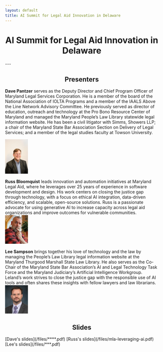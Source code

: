 ```yaml
---
layout: default
title: AI Summit for Legal Aid Innovation in Delaware
---
```


<h1 align="center"><strong>AI Summit for Legal Aid Innovation in Delaware</strong> </h1>
---

<h2 align="center">Presenters </h2>

**Dave Pantzer** serves as the Deputy Director and Chief Program Officer of Maryland Legal Services Corporation.  He is a member of the board of the National Association of IOLTA Programs and a member of the IAALS Above the Line Network Advisory Committee. He previously served as director of education, outreach and technology at the Pro Bono Resource Center of Maryland and managed the Maryland People’s Law Library statewide legal information website. He has been a civil litigator with Simms, Showers LLP; a chair of the Maryland State Bar Association Section on Delivery of Legal Services; and a member of the legal studies faculty at Towson University. 

<img src="/images/dave.jpg" alt="Dave Pantzer" style="width:75px;">

**Russ Bloomquist** leads innovation and automation initiatives at Maryland Legal Aid, where he leverages over 25 years of experience in software development and design. His work centers on closing the justice gap through technology, with a focus on ethical AI integration, data-driven efficiency, and scalable, open-source solutions. Russ is a passionate advocate for using generative AI to increase capacity across legal aid organizations and improve outcomes for vulnerable communities. 
<img src="/images/russ-ig.jpg" alt="Russ Bloomquist" style="width:75px;">

**Lee Sampson** brings together his love of technology and the law by managing the People’s Law Library legal information website at the Maryland Thurgood Marshall State Law Library. He also serves as the Co-Chair of the Maryland State Bar Association’s AI and Legal Technology Task Force and the Maryland Judiciary’s Artificial Intelligence Workgroup. Leland’s work strives to close the justice gap with the responsible use of AI tools and often shares these insights with fellow lawyers and law librarians. 
<img src="/images/sampson-headshot-small.jpg" alt="Leland Sampson" style="width:75px;">

<h2 align="center">Slides </h2>
[Dave's slides](/files/****.pdf) 
[Russ's slides](/files/mla-leveraging-ai.pdf) 
[Lee's slides](/files/***.pdf) 

